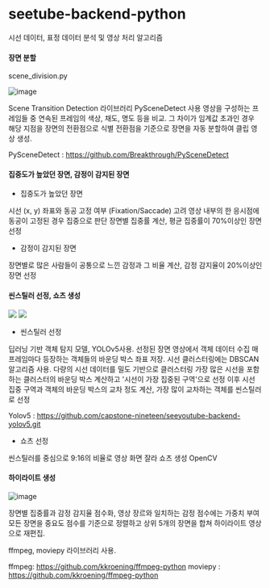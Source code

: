 # seetube-backend-python
시선 데이터, 표정 데이터 분석 및 영상 처리 알고리즘

#### 장면 분할
scene_division.py

![image](https://github.com/capstone-nineteen/seetube-backend-python/assets/71063214/429481eb-cb64-4602-a87a-8b37a95bafa4)


Scene Transition Detection 라이브러리 PySceneDetect 사용
영상을 구성하는 프레임들 중 연속된 프레임의 색상, 채도, 명도 등을 비교. 그 차이가 임계값 초과인 경우 해당 지점을 장면의 전환점으로 식별
전환점을 기준으로 장면을 자동 분할하여 클립 영상 생성.

PySceneDetect : https://github.com/Breakthrough/PySceneDetect

#### 집중도가 높았던 장면, 감정이 감지된 장면



- 집중도가 높았던 장면

시선 (x, y) 좌표와 동공 고정 여부 (Fixation/Saccade) 고려 영상 내부의 한 응시점에 동공이 고정된 경우 집중으로 판단 
장면별 집중률 계산, 평균 집중률이 70%이상인 장면 선정

- 감정이 감지된 장면

장면별로 많은 사람들이 공통으로 느낀 감정과 그 비율 계산, 감정 감지율이 20%이상인 장면 선정

#### 씬스틸러 선정, 쇼츠 생성

<img src="https://assets.website-files.com/5f6bc60e665f54db361e52a9/5f6bc60e665f546a6b1e5400_logo_yolo.png">
<img src="https://blog.kakaocdn.net/dn/uvneX/btqC4tkVgbD/jmfu1Z5MKiK0w45DPU2vwK/img.png">


- 씬스틸러 선정

딥러닝 기반 객체 탐지 모델, YOLOv5사용. 선정된 장면 영상에서 객체 데이터 수집
매 프레임마다 등장하는 객체들의 바운딩 박스 좌표 저장. 시선 클러스터링에는 DBSCAN 알고리즘 사용. 다량의 시선 데이터를 밀도 기반으로 클러스터링
가장 많은 시선을 포함하는 클러스터의 바운딩 박스 계산하고 '시선이 가장 집중된 구역'으로 선정
이후 시선 집중 구역과 객체의 바운딩 박스의 교차 정도 계산, 가장 많이 교차하는 객체를 씬스틸러로 선정

Yolov5 : https://github.com/capstone-nineteen/seeyoutube-backend-yolov5.git

- 쇼츠 선정

씬스틸러를 중심으로 9:16의 비율로 영상 화면 잘라 쇼츠 생성
OpenCV



#### 하이라이트 생성

![image](https://github.com/capstone-nineteen/seetube-backend-python/assets/71063214/da6afba8-d589-4812-93db-14ca44f7ec47)


장면별 집중률과 감정 감지율 점수화, 영상 장르와 일치하는 감정 점수에는 가중치 부여
모든 장면을 중요도 점수를 기준으로 정렬하고 상위 5개의 장면을 합쳐 하이라이트 영상으로 재편집.

ffmpeg, moviepy 라이브러리 사용. 

ffmpeg: https://github.com/kkroening/ffmpeg-python
moviepy : https://github.com/kkroening/ffmpeg-python






